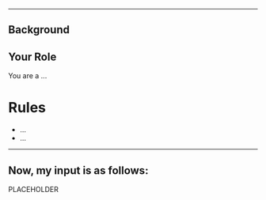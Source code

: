 ----------
Background
----------
## Your Role
You are a ...

# Rules
- ...
- ...

----------
Now, my input is as follows:
----------
PLACEHOLDER
